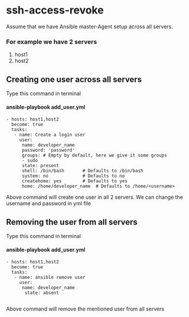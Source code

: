 # ssh-access-revoke
Assume that we have Ansible master-Agent setup across all servers. 

### For example we have 2 servers 
1. host1
2. host2

##  Creating one user across all servers

Type this command in terminal
#### ansible-playbook add_user.yml
``` ---
- hosts: host1,host2
  become: true
  tasks:
   - name: Create a login user
     user:
      name: developer_name
      password: 'password'
      groups: # Empty by default, here we give it some groups
      - sudo
      state: present
      shell: /bin/bash       # Defaults to /bin/bash
      system: no             # Defaults to no
      createhome: yes        # Defaults to yes
      home: /home/developer_name  # Defaults to /home/<username>
```  
Above command will create one user in all 2 servers. We can change the username and password in yml file

##  Removing the user from all servers

Type this command in terminal
#### ansible-playbook add_user.yml
``` ---
- hosts: host1,host2
  become: true
  tasks:
   - name: ansible remove user
     user:
      name: developer_name
       state: absent
     
```  
Above command will remove the mentioned user from all servers
